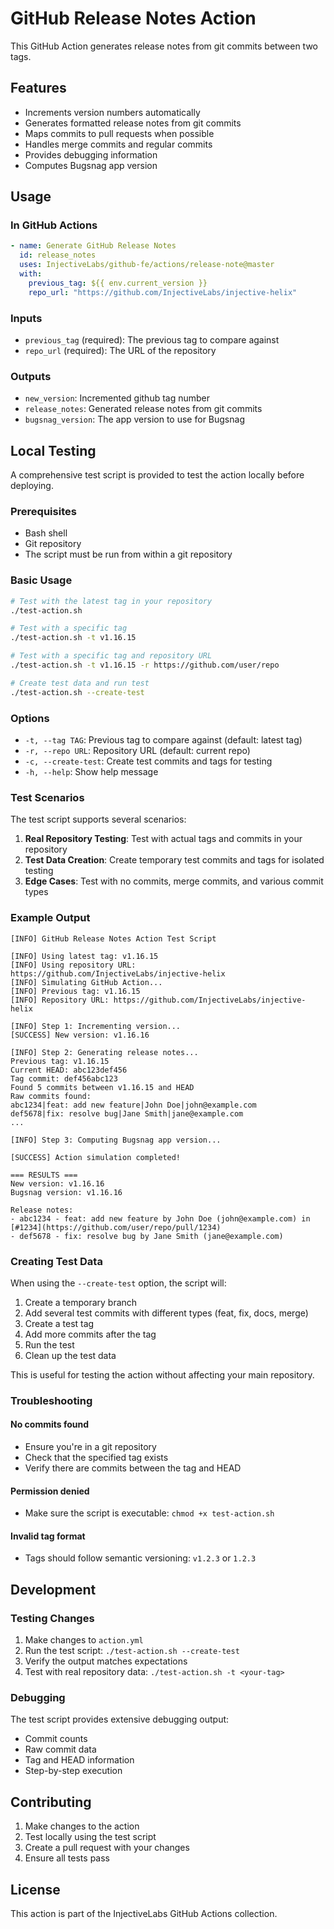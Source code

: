 # GitHub Release Notes Action

This GitHub Action generates release notes from git commits between two tags.

## Features

- Increments version numbers automatically
- Generates formatted release notes from git commits
- Maps commits to pull requests when possible
- Handles merge commits and regular commits
- Provides debugging information
- Computes Bugsnag app version

## Usage

### In GitHub Actions

```yaml
- name: Generate GitHub Release Notes
  id: release_notes
  uses: InjectiveLabs/github-fe/actions/release-note@master
  with:
    previous_tag: ${{ env.current_version }}
    repo_url: "https://github.com/InjectiveLabs/injective-helix"
```

### Inputs

- `previous_tag` (required): The previous tag to compare against
- `repo_url` (required): The URL of the repository

### Outputs

- `new_version`: Incremented github tag number
- `release_notes`: Generated release notes from git commits
- `bugsnag_version`: The app version to use for Bugsnag

## Local Testing

A comprehensive test script is provided to test the action locally before deploying.

### Prerequisites

- Bash shell
- Git repository
- The script must be run from within a git repository

### Basic Usage

```bash
# Test with the latest tag in your repository
./test-action.sh

# Test with a specific tag
./test-action.sh -t v1.16.15

# Test with a specific tag and repository URL
./test-action.sh -t v1.16.15 -r https://github.com/user/repo

# Create test data and run test
./test-action.sh --create-test
```

### Options

- `-t, --tag TAG`: Previous tag to compare against (default: latest tag)
- `-r, --repo URL`: Repository URL (default: current repo)
- `-c, --create-test`: Create test commits and tags for testing
- `-h, --help`: Show help message

### Test Scenarios

The test script supports several scenarios:

1. **Real Repository Testing**: Test with actual tags and commits in your repository
2. **Test Data Creation**: Create temporary test commits and tags for isolated testing
3. **Edge Cases**: Test with no commits, merge commits, and various commit types

### Example Output

```
[INFO] GitHub Release Notes Action Test Script

[INFO] Using latest tag: v1.16.15
[INFO] Using repository URL: https://github.com/InjectiveLabs/injective-helix
[INFO] Simulating GitHub Action...
[INFO] Previous tag: v1.16.15
[INFO] Repository URL: https://github.com/InjectiveLabs/injective-helix

[INFO] Step 1: Incrementing version...
[SUCCESS] New version: v1.16.16

[INFO] Step 2: Generating release notes...
Previous tag: v1.16.15
Current HEAD: abc123def456
Tag commit: def456abc123
Found 5 commits between v1.16.15 and HEAD
Raw commits found:
abc1234|feat: add new feature|John Doe|john@example.com
def5678|fix: resolve bug|Jane Smith|jane@example.com
...

[INFO] Step 3: Computing Bugsnag app version...

[SUCCESS] Action simulation completed!

=== RESULTS ===
New version: v1.16.16
Bugsnag version: v1.16.16

Release notes:
- abc1234 - feat: add new feature by John Doe (john@example.com) in [#1234](https://github.com/user/repo/pull/1234)
- def5678 - fix: resolve bug by Jane Smith (jane@example.com)
```

### Creating Test Data

When using the `--create-test` option, the script will:

1. Create a temporary branch
2. Add several test commits with different types (feat, fix, docs, merge)
3. Create a test tag
4. Add more commits after the tag
5. Run the test
6. Clean up the test data

This is useful for testing the action without affecting your main repository.

### Troubleshooting

#### No commits found

- Ensure you're in a git repository
- Check that the specified tag exists
- Verify there are commits between the tag and HEAD

#### Permission denied

- Make sure the script is executable: `chmod +x test-action.sh`

#### Invalid tag format

- Tags should follow semantic versioning: `v1.2.3` or `1.2.3`

## Development

### Testing Changes

1. Make changes to `action.yml`
2. Run the test script: `./test-action.sh --create-test`
3. Verify the output matches expectations
4. Test with real repository data: `./test-action.sh -t <your-tag>`

### Debugging

The test script provides extensive debugging output:

- Commit counts
- Raw commit data
- Tag and HEAD information
- Step-by-step execution

## Contributing

1. Make changes to the action
2. Test locally using the test script
3. Create a pull request with your changes
4. Ensure all tests pass

## License

This action is part of the InjectiveLabs GitHub Actions collection.
